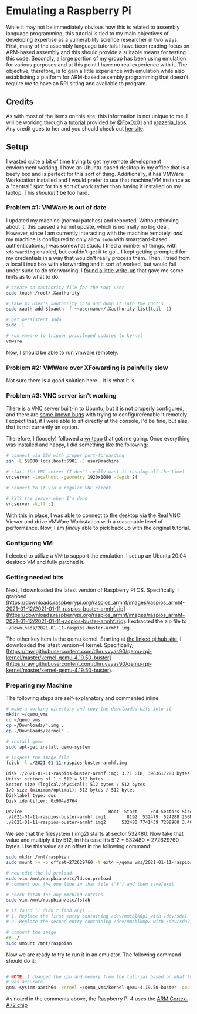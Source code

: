 # Emulating a Raspberry Pi

While it may not be immediately obvious how this is related to assembly language programming, this tutorial is tied to my main objectives of developing expertise as a vulnerability science researcher in two ways. First, many of the assembly language tutorials I have been reading focus on ARM-based assembly and this should provide a suitable means for testing this code. Secondly, a large portion of my group has been using emulation for various purposes and at this point I have no real experience with it. The objective, therefore, is to gain a little experience with emulation while also establishing a platform for ARM-based assembly programming that doesn't require me to have an RPI sitting and available to program.

## Credits

As with most of the items on this site, this information is not unique to me. I will be working through a [tutorial](https://azeria-labs.com/emulate-raspberry-pi-with-qemu/) provided by [@Fox0x01](https://twitter.com/fox0x01) and [@azeria_labs](https://twitter.com/azeria_labs). Any credit goes to her and you should check out [her site](https://azeria-labs.com/).

## Setup

I wasted quite a bit of time trying to get my remote development enviornment working. I have an Ubuntu-based desktop in my office that is a beefy box and is perfect for this sort of thing. Additionally, it has VMWare Workstation installed and I would prefer to use that machine/VM instance as a "central" spot for this sort of work rather than having it installed on my laptop. This _shouldn't_ be too hard.

### Problem #1: VMWare is out of date

I updated my machine (normal patches) and rebooted. Without thinking about it, this caused a kernel update, which is normally no big deal. However, since I am currently interacting with the machine remotely, _and_ my machine is configured to only allow `sudo` with smartcard-based authentications, I was somewhat stuck. I tried a number of things, with `xforwarding` enabled, but couldn't get it to go... I kept getting prompted for my credentials in a way that wouldn't really process them. Then, I tried from a local Linux box with xforwarding and it sort of worked, but would fail under sudo to do xforwarding. I [found a little write-up](https://blog.mobatek.net/post/how-to-keep-X11-display-after-su-or-sudo/) that gave me some hints as to what to do.

```bash
# create an xauthority file for the root user
sudo touch /root/.Xauthority

# take my user's xauthority info and dump it into the root's
sudo xauth add $(xauth -f ~<username>/.Xauthority list|tail -1)

# get persistent sudo
sudo -i

# run vmware to trigger privileged updates to kernel
vmware
```

Now, I should be able to run vmware remotely.

### Problem #2: VMWare over XFowarding is painfully slow

Not sure there is a good solution here... it is what it is.

### Problem #3: VNC server isn't working 

There is a VNC server built-in to Ubuntu, but it is not properly configured, and there are [some known bugs](https://gitlab.gnome.org/GNOME/gnome-control-center/-/issues/999) with trying to configure/enable it remotely. I expect that, if I were able to sit directly at the console, I'd be fine, but alas, that is not currently an option.

Therefore, I (loosely) followed a [writeup](https://www.digitalocean.com/community/tutorials/how-to-install-and-configure-vnc-on-ubuntu-20-04-quickstart) that got me going. Once everything was installed and happy, I did something like the following:

```bash
# connect via SSH with proper port-forwarding
ssh -L 59000:localhost:5901 -C user@machine

# start the VNC server (I don't really want it running all the time)
vncserver -localhost -geometry 1920x1080 -depth 24

# connect to it via a regular VNC client

# kill the server when I'm done
vncserver -kill :1
```

With this in place, I was able to connect to the desktop via the Real VNC Viewer and drive VMWare Workstation with a reasonable level of performance. Now, I am _finally_ able to pick back up with the original tutorial.

### Configuring VM

I elected to utilize a VM to support the emulation. I set up an Ubuntu 20.04 desktop VM and fully patched it.

### Getting needed bits

Next, I downloaded the latest version of Raspberry PI OS. Specifically, I grabbed [https://downloads.raspberrypi.org/raspios_armhf/images/raspios_armhf-2021-01-12/2021-01-11-raspios-buster-armhf.zip](https://downloads.raspberrypi.org/raspios_armhf/images/raspios_armhf-2021-01-12/2021-01-11-raspios-buster-armhf.zip). I extracted the zip file to `~/Downloads/2021-01-11-raspios-buster-armhf.img`.

The other key item is the qemu kernel. Starting at [the linked github site](https://github.com/dhruvvyas90/qemu-rpi-kernel), I downloaded the latest version-4 kernel. Specifically, [https://raw.githubusercontent.com/dhruvvyas90/qemu-rpi-kernel/master/kernel-qemu-4.19.50-buster](https://raw.githubusercontent.com/dhruvvyas90/qemu-rpi-kernel/master/kernel-qemu-4.19.50-buster).

### Preparing my Machine

The following steps are self-explanatory and commented inline

```bash
# make a working directory and copy the downloaded bits into it
mkdir ~/qemu_vms
cd ~/qemu_vms
cp ~/Downloads/*.img .
cp ~/Downloads/kernel* .

# install qemu
sudo apt-get install qemu-system

# inspect the image file
fdisk -l ./2021-01-11-raspios-buster-armhf.img

Disk ./2021-01-11-raspios-buster-armhf.img: 3.71 GiB, 3963617280 bytes, 7741440 sectors
Units: sectors of 1 * 512 = 512 bytes
Sector size (logical/physical): 512 bytes / 512 bytes
I/O size (minimum/optimal): 512 bytes / 512 bytes
Disklabel type: dos
Disk identifier: 0x904a3764

Device                                 Boot  Start     End Sectors Size Id Type
./2021-01-11-raspios-buster-armhf.img1        8192  532479  524288 256M  c W95 FAT32 (LBA)
./2021-01-11-raspios-buster-armhf.img2      532480 7741439 7208960 3.4G 83 Linux
```

We see that the filesystem (.img2) starts at sector 532480. Now take that value and multiply it by 512, in this case it’s 512 * 532480 = 272629760 bytes. Use this value as an offset in the following command:

```bash
sudo mkdir /mnt/raspbian
sudo mount -v -o offset=272629760 -t ext4 ~/qemu_vms/2021-01-11-raspios-buster-armhf.img /mnt/raspbian

# now edit the ld preload
sudo vim /mnt/raspbian/etc/ld.so.preload
# comment out the one line in that file ('#') and then save/exit

# check fstab for any mmcblk0 entries
sudo vim /mnt/raspbian/etc/fstab

# if found (I didn't find any)...
# 1. Replace the first entry containing /dev/mmcblk0p1 with /dev/sda1
# 2. Replace the second entry containing /dev/mmcblk0p2 with /dev/sda2, save and exit.

# unmount the image
cd ~/
sudo umount /mnt/raspbian
```

Now we are ready to try to run it in an emulator. The following command should do it:

```bash

# NOTE: I changed the cpu and memory from the tutorial based on what the data sheet stated
# was accurate.
qemu-system-aarch64 -kernel ~/qemu_vms/kernel-qemu-4.19.50-buster -cpu cortex-a72 -m 256 -M versatilepb -serial stdio -append "root=/dev/sda2 rootfstype=ext4 rw" -hda ~/qemu_vms/2021-01-11-raspios-buster-armhf.img -redir tcp:5022::22 -no-reboot
```

As noted in the comments above, the Raspberry Pi 4 uses the [ARM Cortex-A72 chip](https://www.raspberrypi.org/documentation/hardware/raspberrypi/bcm2711/README.md)